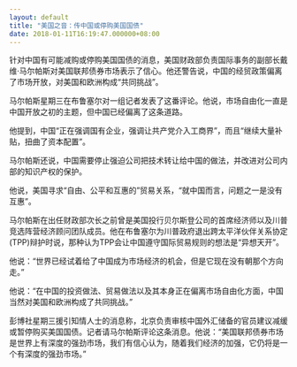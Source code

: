 ```yaml
---
layout: default
title: "美国之音：传中国或停购美国国债"
date: 2018-01-11T16:19:47.000000+08:00
---
```


针对中国有可能减购或停购美国国债的消息，美国财政部负责国际事务的副部长戴维·马尔帕斯对美国联邦债券市场表示了信心。他还警告说，中国的经贸政策偏离了市场开放，对美国和欧洲构成“共同挑战”。

马尔帕斯星期三在布鲁塞尔对一组记者发表了这番评论。他说，市场自由化一直是中国开放之初的主题，但中国已经偏离了这条道路。

他提到，中国“正在强调国有企业，强调让共产党介入工商界”，而且“继续大量补贴，扭曲了资本配置”。

马尔帕斯还说，中国需要停止强迫公司把技术转让给中国的做法，并改进对公司内部的知识产权的保护。

他说，美国寻求“自由、公平和互惠的”贸易关系，“就中国而言，问题之一是没有互惠”。

马尔帕斯在出任财政部次长之前曾是美国投行贝尔斯登公司的首席经济师以及川普竞选阵营经济顾问团队成员。他在布鲁塞尔为川普政府退出跨太平洋伙伴关系协定(TPP)辩护时说，那种认为TPP会让中国遵守国际贸易规则的想法是“异想天开”。

他说：“世界已经试着给了中国成为市场经济的机会，但是它现在没有朝那个方向走。”

他说：“在中国的投资做法、贸易做法以及其本身正在偏离市场自由化方面，中国当然对美国和欧洲构成了共同挑战。”

彭博社星期三援引知情人士的消息称，北京负责审核中国外汇储备的官员建议减缓或暂停购买美国国债。记者请马尔帕斯评论这条消息。他说：“美国联邦债券市场是世界上有深度的强劲市场，我们有信心认为，随着我们经济的加强，它仍将是一个有深度的强劲市场。”

